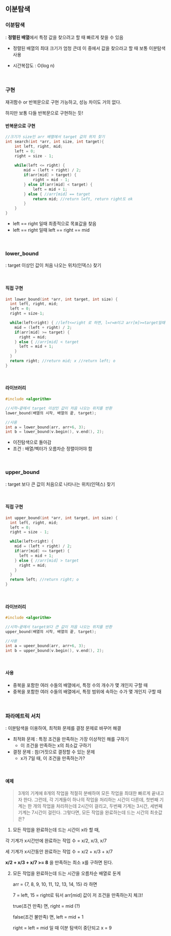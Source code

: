 ## 이분탐색

### 이분탐색

: **정렬된 배열**에서 특정 값을 찾으려고 할 때 빠르게 찾을 수 있음

- 정렬된 배열의 최대 크기가 엄청 큰데 이 중에서 값을 찾으라고 할 때 보통 이분탐색 사용

- 시간복잡도 : O(log n)

<br>

### 구현

재귀함수 or 반복문으로 구현 가능하고, 성능 차이도 거의 없다.

하지만 보통 다들 반복문으로 구현하는 듯!

#### 반복문으로 구현

```cpp
//크기가 size인 arr 배열에서 target 값의 위치 찾기
int search(int *arr, int size, int target){
	int left, right, mid;
	left = 0;
	right = size - 1;
    
    while(left <= right) {
        mid = (left + right) / 2;
        if(arr[mid] > target) {
            right = mid - 1;
        } else if(arr[mid] < target) {
            left = mid + 1;
        } else { //arr[mid] == target
            return mid; //return left, return right도 ok
        }
    }
}
```

- left == right 일때 최종적으로 목표값을 찾음
- left == right 일때 left == right == mid

<br>

### lower_bound

: target 이상인 값이 처음 나오는 위치(인덱스) 찾기

<br>

#### 직접 구현

```cpp
int lower_bound(int *arr, int target, int size) {
  int left, right, mid;
  left = 0;
  right = size-1;

  while(left<right) { //left<=right 로 하면, l=r=m이고 arr[m]>=target일때 무한반복 걸림
    mid = (left + right) / 2;
    if(arr[mid] >= target) {
      right = mid;
    } else { //arr[mid] < target
      left = mid + 1;
    }
  }
  return right; //return mid; x //return left; o
}
```

<br>

#### 라이브러리

```cpp
#include <algorithm>

//시작~끝에서 target 이상인 값이 처음 나오는 위치를 반환
lower_bound(배열의 시작, 배열의 끝, target);

//사용
int a = lower_bound(arr, arr+6, 3);
int b = lower_bound(v.begin(), v.end(), 2);
```

- 이진탐색으로 돌아감
- 조건 : 배열/벡터가 오름차순 정렬이어야 함

<br>

### upper_bound

: target 보다 큰 값이 처음으로 나타나는 위치(인덱스) 찾기

<br>

#### 직접 구현

```cpp
int upper_bound(int *arr, int target, int size) {
  int left, right, mid;
  left = 0;
  right = size - 1;

  while(left<right) {
    mid = (left + right) / 2;
    if(arr[mid] <= target) {
      left = mid + 1;
    } else { //arr[mid] > target
      right = mid;
    }
  }
  return left; //return right; o
}
```

<br>

#### 라이브러리

```cpp
#include <algorithm>

//시작~끝에서 target보다 큰 값이 처음 나오는 위치를 반환
upper_bound(배열의 시작, 배열의 끝, target);

//사용
int a = upeer_bound(arr, arr+6, 3);
int b = upper_bound(v.begin(), v.end(), 2);
```

<br>

#### 사용

- 중복을 포함한 여러 수들의 배열에서, 특정 수의 개수가 몇 개인지 구할 때
- 중복을 포함한 여러 수들의 배열에서, 특정 범위에 속하는 수가 몇 개인지 구할 때

<br>

### 파라메트릭 서치

: 이분탐색을 이용하여, 최적화 문제를 결정 문제로 바꾸어 해결

- 최적화 문제 : 특정 조건을 만족하는 가장 이상적인 해를 구하기
  - 이 조건을 만족하는 x의 최소값 구하기
- 결정 문제 : 참/거짓으로 결정할 수 있는 문제
  - x가 7일 때, 이 조건을 만족하는가?

<br>

#### 예제

> 3개의 기계에 8개의 작업을 적절히 분배하여
> 모든 작업을 최대한 빠르게 끝내고자 한다.
> 그런데, 각 기계들이 하나의 작업을 처리하는 시간이 다른데,
> 첫번째 기계는 한 개의 작업을 처리하는데 2시간이 걸리고,
> 두번째 기계는 3시간, 세번째 기계는 7시간이 걸린다.
> 그렇다면, 모든 작업을 완료하는데 드는 시간의 최솟값은?

1. 모든 작업을 완료하는데 드는 시간이 x라 할 때,

각 기계가 x시간만에 완료하는 작업 수 = x/2, x/3, x/7

세 기계가 x시간동안 완료하는 작업 수 = x/2 + x/3 + x/7

**x/2 + x/3 + x/7 >= 8** 을 만족하는 최소 x를 구하면 된다.

2. 모든 작업을 완료하는데 드는 시간을 오름차순 배열로 둔게

   arr = {7, 8, 9, 10, 11, 12, 13, 14, 15} 라 하면

   7 = left, 15 = right로 둬서 arr[mid] 값이 저 조건을 만족하는지 체크!

   true(조건 만족) 면, right = mid (?)

   false(조건 불만족) 면, left = mid + 1

   right = left = mid 일 때 이분 탐색이 중단되고 x = 9
